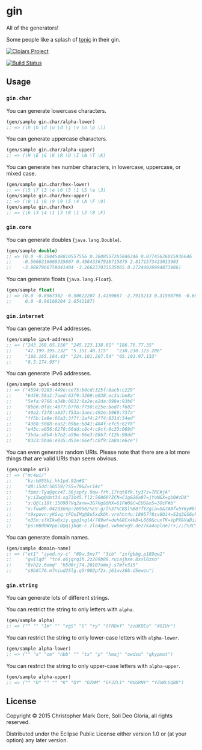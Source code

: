 # gin

All of the generators!

Some people like a splash of [tonic](https://github.com/cgore/tonic) in their gin.

[![Clojars Project](http://clojars.org/gin/latest-version.svg)](http://clojars.org/gin)

[![Build Status](https://travis-ci.org/cgore/gin.svg?branch=master)](https://travis-ci.org/cgore/gin)

## Usage

### `gin.char`

You can generate lowercase characters.

```clojure
(gen/sample gin.char/alpha-lower)
;; => (\h \b \d \u \d \j \v \o \p \l)
```

You can generate uppercase characters.

```clojure
(gen/sample gin.char/alpha-upper)
;; => (\H \E \G \K \R \U \I \N \T \K)
```

You can generate hex number characters, in lowercase, uppercase, or mixed case.

```clojure
(gen/sample gin.char/hex-lower)
;; => (\5 \7 \3 \e \6 \5 \1 \5 \e \3)
(gen/sample gin.char/hex-upper)
;; => (\0 \1 \8 \9 \9 \5 \4 \A \F \9)
(gen/sample gin.char/hex)
;; => (\6 \3 \4 \1 \3 \8 \1 \2 \8 \F)
```

### `gin.core`

You can generate doubles (`java.lang.Double`).

```clojure
(gen/sample double)
;; => (0.0 -0.3044548010557556 0.3608557265686346 0.07745626015936646
;;    -0.5666316669335607 0.49643367918715875 2.8171573423013903
;;    -3.9887966759041404 -3.266237033535065 0.27244926994873986)
```

You can generate floats (`java.lang.Float`).

```clojure
(gen/sample float)
;; => (0.0 -0.8967302 -0.50622207 1.4199667 -2.7915213 0.31590796 -0.66204447
;;     0.0 -0.96169204 2.6542187)
```
### `gin.internet`

You can generate IPv4 addresses.

```clojure
(gen/sample ipv4-address)
;; => ("243.168.65.156" "245.123.138.81" "186.76.77.35"
;;     "42.199.195.232" "5.151.40.115"   "238.230.125.206"
;;     "188.165.164.43" "224.101.207.54" "65.101.97.133"
;;     "0.5.174.95")
```

You can generate IPv6 addresses.

```clojure
(gen/sample ipv6-address)
;; => ("4594:9283:449e:ce75:b0cd:325f:8acb:c229"
;;     "6459:58a1:7aed:63f9:3269:e038:ec3a:be8a"
;;     "5efa:9766:a34b:0832:8a2e:e2da:098a:93b6"
;;     "8bb6:0fdc:4877:b7f6:f750:e25e:bed7:f682"
;;     "40a2:f3f8:a837:f53a:3aec:492e:b960:737a"
;;     "ff5b:1a8e:66a3:3f7f:1af4:2f74:831d:54ed"
;;     "4368:5088:ea52:b9be:b841:484f:efc5:62f8"
;;     "e43c:a056:6270:66dd:c8c4:c9cf:0c33:069d"
;;     "3bda:a8b4:b7b2:a59e:06e3:88b7:f12b:98dd"
;;     "8323:5ba6:e935:d51e:66ef:c0f9:1a8a:e6ce")
```

You can even generate random URIs.
Please note that there are a lot more things that are valid URIs than seem obvious.

```clojure
(gen/sample uri)
;; => ("m:4wi/"
;;     "kz:h@55bi.hk1pd.92n#Q"
;;     "d0:i5dd:56559/?S5=79&Z=r1#c"
;;     "fpmz:Tya@qcz47.36jspfy.9qw-frh.17rqt8fk.ty3?z=7RC#jA"
;;     "y:iZwg@dmt3d.sg73o45.fl2:56060?ZCN=C1g&26a97=jYoN&X=gb0#zDA"
;;     "s:Q@li18t:15090?Vq2anw=3G7Hg&0MX=61FW0&C=EUU&n5=3OcF#b"
;;     "x:fuw8h.042d3nnp:26950/%c9-g/l%37%CB$l%B8?fYZgia=5&7ABf=5Y6y#kQTmiV"
;;     "t9xpovn:yKGvq:tFOuIMg@8u5xdkbh.vrohht4u:18957?8sv0Oi4=S2q3&S6uh=Gg83&2Lqo35=hA86&4KYiiAD=oYLF&Xol4=dCNQ1dv&AaQ=t#04ixTC"
;;     "o35n:sfXIkw@xiy.qpg1ngl4/?89wf=duh&8Cx4kB=L669&cuxTK=VpPX&VaBi2C=F1OZV4R0&dm006Ul=i&F1O4=Z&b28R4Wfj=g03XI0XR#78"
;;     "ps:RBdBWVpp:D@qijbq6-c.zlo4gw1.vwbmevg9.dez7ka4oplne)!+;/;(%3C%8a'/.r%26-~?qODZ=u4Grv7&VS2=u8sp2M5&e0BN=zn&1r58i=02&AkKx=JNrxPr47&W38Ygups=6u98520&jfqvz67TB=F1Z#3toKQdgY")
```

You can generate domain names.

```clojure
(gen/sample domain-name)
;; => ("et1" "zyed.ny-c" "09w.5nv7" "3ib" "zxfgbbg.p189qe2"
;;     "gw1lqd" "tc4.o6jqrq1h.2z289b88.ruiajhxe.8xxl8zxo"
;;     "8vh2z.6omq" "h5d6rj74.20107umxj.s7mfv3i5"
;;     "s8b0l76.m7niud25lg.q5r902pf2x.j61wv26b.d5ewzu")
```

### `gin.string`

You can generate lots of different strings.

You can restrict the string to only letters with `alpha`.

```clojure
(gen/sample alpha)
;; => ("" "" "Im" "" "vgS" "S" "ry" "tFROxf" "zzUKDEo" "XOIUr")
```
You can restrict the string to only lower-case letters with `alpha-lower`.

```clojure
(gen/sample alpha-lower)
;; => ("" "x" "om" "nbb" "" "tx" "p" "hmaj" "owdzu" "qkypmut")
```
You can restrict the string to only upper-case letters with `alpha-upper`.

```clojure
(gen/sample alpha-upper)
;; => ("" "D" "" "" "K" "QY" "DZWM" "GFJZLI" "BVGRNY" "YZUKLGQBD")
```

## License

Copyright © 2015 Christopher Mark Gore, Soli Deo Gloria, all rights reserved.

Distributed under the Eclipse Public License either version 1.0 or (at
your option) any later version.
